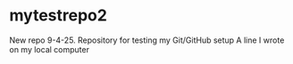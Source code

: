 # mytestrepo2
New repo 9-4-25. Repository for testing my Git/GitHub setup
A line I wrote on my local computer  
